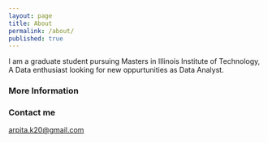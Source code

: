 ```yaml
---
layout: page
title: About
permalink: /about/
published: true
---
```


I am a graduate student pursuing  Masters in Illinois Institute of Technology, A Data enthusiast looking for new oppurtunities as Data Analyst. 

### More Information



### Contact me

[arpita.k20@gmail.com](mailto:arpita.k20@gmail.com)
